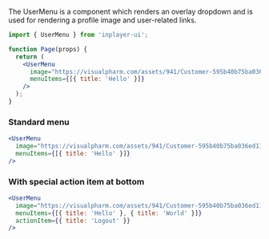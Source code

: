 The UserMenu is a component which renders an overlay dropdown and is used for rendering a profile image and user-related links.

```jsx static
import { UserMenu } from 'inplayer-ui';

function Page(props) {
  return (
    <UserMenu
      image="https://visualpharm.com/assets/941/Customer-595b40b75ba036ed117d9d5d.svg"
      menuItems={[{ title: 'Hello' }]}
    />
  );
}
```

### Standard menu

```jsx
<UserMenu
  image="https://visualpharm.com/assets/941/Customer-595b40b75ba036ed117d9d5d.svg"
  menuItems={[{ title: 'Hello' }]}
/>
```

### With special action item at bottom

```jsx
<UserMenu
  image="https://visualpharm.com/assets/941/Customer-595b40b75ba036ed117d9d5d.svg"
  menuItems={[{ title: 'Hello' }, { title: 'World' }]}
  actionItem={{ title: 'Logout' }}
/>
```
